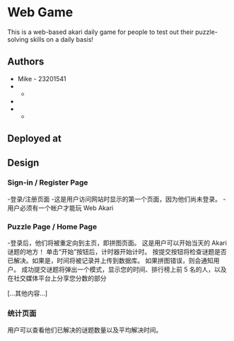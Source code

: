 # Web Game

This is a web-based akari daily game for people to test out their puzzle-solving skills on a daily basis!

## Authors

- Mike  - 23201541
- - 
- 
- - 

## Deployed at


## Design

### Sign-in / Register Page
-登录/注册页面
-这是用户访问网站时显示的第一个页面，因为他们尚未登录。
-用户必须有一个帐户才能玩 Web Akari

### Puzzle Page / Home Page
-登录后，他们将被重定向到主页，即拼图页面。
这是用户可以开始当天的 Akari 谜题的地方！
单击“开始”按钮后，计时器开始计时。
按提交按钮将检查谜题是否已解决。如果是，时间将被记录并上传到数据库。
如果拼图错误，则会通知用户。
成功提交谜题将弹出一个模式，显示您的时间、排行榜上前 5 名的人，以及在社交媒体平台上分享您分数的部分

[...其他内容...]
### 统计页面
用户可以查看他们已解决的谜题数量以及平均解决时间。

